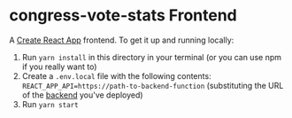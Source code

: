 # congress-vote-stats Frontend

A [Create React App](https://github.com/facebookincubator/create-react-app) frontend. To get it up and running locally:

1. Run `yarn install` in this directory in your terminal (or you can use npm if you really want to)
2. Create a `.env.local` file with the following contents: `REACT_APP_API=https://path-to-backend-function` (substituting the URL of the [backend](../backend) you've deployed)
3. Run `yarn start`
